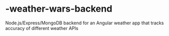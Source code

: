 # -weather-wars-backend
Node.js/Express/MongoDB backend for an Angular weather app that tracks accuracy of different weather APIs
